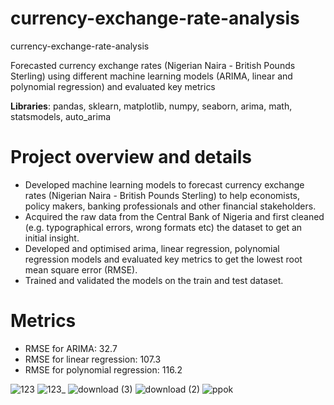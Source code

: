 # currency-exchange-rate-analysis
currency-exchange-rate-analysis

Forecasted currency exchange rates (Nigerian Naira - British Pounds Sterling) using different machine learning models (ARIMA, linear and polynomial regression) and evaluated key metrics

**Libraries**: pandas, sklearn, matplotlib, numpy, seaborn, arima, math, statsmodels, auto_arima 

# Project overview and details

- Developed machine learning models to forecast currency exchange rates (Nigerian Naira - British Pounds Sterling) to help economists, policy makers, banking professionals and other financial stakeholders.
- Acquired the raw data from the Central Bank of Nigeria and first cleaned (e.g. typographical errors, wrong formats etc) the dataset to get an initial insight.
- Developed and optimised arima, linear regression, polynomial regression models and evaluated key metrics to get the lowest root mean square error (RMSE).
- Trained and validated the models on the train and test dataset.


# Metrics 
- RMSE for ARIMA: 32.7 
- RMSE for linear regression: 107.3
- RMSE for polynomial regression: 116.2 

![123](https://user-images.githubusercontent.com/86897066/135478293-5721cc0f-00e4-4d31-8b71-2399360c8704.png)
![123_](https://user-images.githubusercontent.com/86897066/135478292-24480bb3-a3e8-4610-b5c8-12ec1aef7837.png)
![download (3)](https://user-images.githubusercontent.com/86897066/135478286-4afde16c-3bbb-48f1-8252-9da4ec371c9f.png)
![download (2)](https://user-images.githubusercontent.com/86897066/135478289-2f9dbf04-81e9-4bc0-9009-a58d252fe5f1.png)
![ppok](https://user-images.githubusercontent.com/86897066/135478291-44ae7f88-a7d9-45a0-94bc-a08e35313c1f.png)
